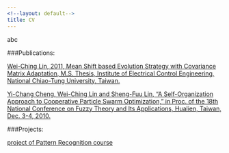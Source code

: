```yaml
---
<!--layout: default-->
title: CV 
---
```


abc

###Publications:  

[Wei-Ching Lin, 2011, Mean Shift based Evolution Strategy with Covariance Matrix Adaptation, M.S. Thesis, Institute of Electrical Control Engineering, National Chiao-Tung University, Taiwan.](https://drive.google.com/open?id=0B6biicZ6943DR3UxOVNUa3cyakk&authuser=0)  

[Yi-Chang Cheng, Wei-Ching Lin and Sheng-Fuu Lin, “A Self-Organization Approach to Cooperative Particle Swarm Optimization,” in Proc. of the 18th National Conference on Fuzzy Theory and Its Applications, Hualien, Taiwan, Dec. 3-4, 2010.](https://drive.google.com/open?id=0B6biicZ6943DMkd4b1AxTklyUlk&authuser=0)

###Projects:  

[project of Pattern Recognition course](https://drive.google.com/open?id=0B6biicZ6943DM1Zzc1RqdlA3bGs&authuser=0)

